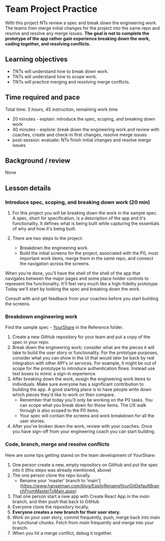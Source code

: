# Team Project Practice

With this project NTs review a spec and break down the engineering work. The teams then merge initial changes for the project into the same repo and resolve and resolve any merge issues. **The goal is not to complete the prototype of the app rather gain experience breaking down the work, coding together, and resolving conflicts.**

## Learning objectives

* TNTs will understand how to break down work.
* TNTs will understand how to scope work.
* TNTs will practice merging and resolving merge conflicts.

## Time required and pace

Total time: 3 hours, 45 instruction, remaining work time

* 20 minutes - explain: introduce the spec, scoping, and breaking down work
* 40 minutes - explore: break down the engineering work and review with coaches, create and check-in first changes, resolve merge issues
* post-session: evaluate: NTs finish initial changes and resolve merge issues

## Background / review

None

## Lesson details

### Introduce spec, scoping, and breaking down work (20 min)

1. For this project you will be breaking down the work in the sample spec.  A spec, short for specification, is a description of the app and it's functionality. It defines what is being built while capturing the essentials of why and how it's being built.

2. There are two steps to the project:
    * Breakdown the engineering work.
    * Build the initial screens for the project, associated with the P0, most important work items, merge them in the same repo, and connect the navigation across the screens.

When you're done, you'll have the shell of the shell of the app that navigates between the major pages and some place holder controls to represent the functionality. It'll feel very much like a high-fidelity prototype. Today we'll start by looking the spec and breaking down the work.

Consult with and get feedback from your coaches before you start building the screens.

### Breakdown engineering work

Find the sample spec - [YourShare](https://github.com/tnt-summer-academy/Curriculum/blob/main/Reference/Sample%20spec%20-%20YourShare.md) in the Reference folder.

1. Create a new GitHub repository for your team and put a copy of the spec in your repo.
2. Break down the engineering work; consider what are the pieces it will take to build the user story or functionality.
   For the prototype purposes, consider what you can show in the UI that would later be back by real integration with other API's or services. For example, it might be out of scope for the prototype to introduce authentication flows. Instead use text boxes to mimic a sign-in experience.
3. After breaking down the work, assign the engineering work items to individuals.
   Make sure everyone has a significant contribution to building the app. A good starting place is to have people write down which pieces they'd like to work on then compare.
   - Remember that today you'll only be working on the P0 tasks. You can scope what you break down for those items. The UX walk through is also scoped to the P0 items.
   - Your spec will contain the screens and work breakdown for all the user stories.
4. After you've broken down the work, review with your coaches.
   Once you have sign-off from your engineering coach you can start building.

### Code, branch, merge and resolve conflicts

Here are some tips getting stared on the team development of YourShare:

1. One person create a new, empty repository on GitHub and put the spec into it (this steps was already mentioned, above)
2. The one person clone the repo locally.
   - Rename your 'master' branch to 'main'](https://www.hanselman.com/blog/EasilyRenameYourGitDefaultBranchFromMasterToMain.aspx)
3. That one person start a new app with Create React App in the *main* branch, and then push that back to GitHub
4. Everyone clone the repository locally.
5. **Everyone creates a new branch for their user story.**
6. Work on your user story, commit frequently, push, merge back into main in functional chunks. Fetch from *main* frequently and merge into your branch.
7. When you hit a merge conflict, debug it together.
